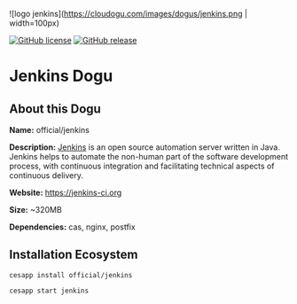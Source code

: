 ![logo jenkins](https://cloudogu.com/images/dogus/jenkins.png | width=100px)

[![GitHub license](https://img.shields.io/github/license/cloudogu/jenkins.svg)](https://github.com/cloudogu/jenkins/blob/master/LICENSE)
[![GitHub release](https://img.shields.io/github/release/cloudogu/jenkins.svg)](https://github.com/cloudogu/jenkins/releases)

# Jenkins Dogu

## About this Dogu

**Name:** official/jenkins

**Description:** [Jenkins](https://en.wikipedia.org/wiki/Jenkins_(software)) is an open source automation server written in Java. Jenkins helps to automate the non-human part of the software development process, with continuous integration and facilitating technical aspects of continuous delivery.

**Website:** https://jenkins-ci.org

**Size:** ~320MB

**Dependencies:** cas, nginx, postfix

## Installation Ecosystem
```
cesapp install official/jenkins

cesapp start jenkins
```

